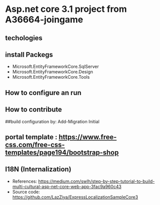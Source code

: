 # Asp.net core 3.1 project from A36664-joingame
## techologies
## install Packegs
- Microsoft.EntityFrameworkCore.SqlServer
- Microsoft.EntityFrameworkCore.Design
- Microsoft.EntityFrameworkCore.Tools
## How to configure an run



## How to contribute


##build configuration by: Add-Migration Initial
## portal template :  https://www.free-css.com/free-css-templates/page194/bootstrap-shop

## I18N (Internalization)
- References: https://medium.com/swlh/step-by-step-tutorial-to-build-multi-cultural-asp-net-core-web-app-3fac9a960c43
- Source code: https://github.com/LazZiya/ExpressLocalizationSampleCore3